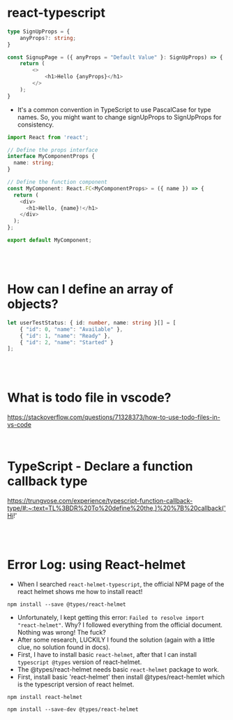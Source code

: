 # react-typescript
```typescript
type SignUpProps = {
    anyProps?: string;
}

const SignupPage = ({ anyProps = "Default Value" }: SignUpProps) => {
    return (
        <>
            <h1>Hello {anyProps}</h1>
        </>
    );
}

```
* It's a common convention in TypeScript to use PascalCase for type names. So, you might want to change signUpProps to SignUpProps for consistency.

```typescript
import React from 'react';

// Define the props interface
interface MyComponentProps {
  name: string;
}

// Define the function component
const MyComponent: React.FC<MyComponentProps> = ({ name }) => {
  return (
    <div>
      <h1>Hello, {name}!</h1>
    </div>
  );
};

export default MyComponent;

```
<br>
<br>

# How can I define an array of objects?
```typescript
let userTestStatus: { id: number, name: string }[] = [
    { "id": 0, "name": "Available" },
    { "id": 1, "name": "Ready" },
    { "id": 2, "name": "Started" }
];

```

<br>
<br>

# What is todo file in vscode?
https://stackoverflow.com/questions/71328373/how-to-use-todo-files-in-vs-code

<br>

# TypeScript - Declare a function callback type
https://trungvose.com/experience/typescript-function-callback-type/#:~:text=TL%3BDR%20To%20define%20the,)%20%7B%20callback('Hi!'

<br>
<br>

# Error Log: using React-helmet
* When I searched `react-helmet-typescript`, the official NPM page of the react helmet shows me how to install react!
```console
npm install --save @types/react-helmet
```
* Unfortunately, I kept getting this error: `Failed to resolve import "react-helmet"`. Why? I followed everything from the official document. Nothing was wrong! The fuck?
* After some research, LUCKILY I found the solution (again with a little clue, no solution found in docs).
* First, I have to install basic `react-helmet`, after that I can install `typescript @types` version of react-helmet.
* The @types/react-helmet needs basic `react-helmet` package to work.
* First, install basic 'react-helmet' then install @types/react-hemlet which is the typescript version of react helmet.
```console
npm install react-helmet

npm install --save-dev @types/react-helmet
```










